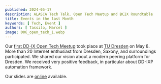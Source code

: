 ```yaml
---
published: 2024-05-17
description: ALASCA Tech Talk, Open Tech Meetup and BCIX Roundtable
title: Events in the last Month
keywords: [ Tech, Event ]
authors: [ Tassilo, Marcel ]
image: 006_open_tech_1.webp
---
```


Our [first DD-IX Open Tech Meetup](https://dd-ix.net/en/event/open-tech-meeting-2024-05) took place at [TU Dresden](https://tu-dresden.de/) on May 8. More than 20 Internet enthusiast from Dresden, Saxony, and surroundings participated. We shared our vision about a modern peering platform for Dresden. We received very positive feedback, in particular about DD-IXP automation framework.

Our slides are [online](https://talks.dd-ix.net/otm2024_04/otm2024_04.pdf) available.
